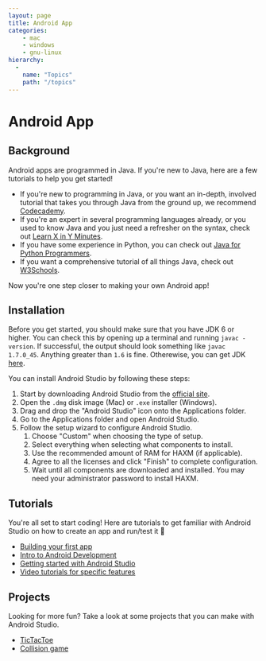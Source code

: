 ```yaml
---
layout: page
title: Android App
categories:
    - mac
    - windows
    - gnu-linux
hierarchy:
  -
    name: "Topics"
    path: "/topics"
---
```

# Android App



## Background

Android apps are programmed in Java. If you're new to Java, here are a few tutorials to help you get started!

- If you're new to programming in Java, or you
want an in-depth, involved tutorial that takes you through
Java from the ground up, we recommend
[Codecademy][codecademy]. 
- If you're an expert in several programming languages already, or
you used to know Java and you just need a refresher on the
syntax, check out [Learn X in Y Minutes][xiny]. 
- If you have some experience in Python, you can check out [Java for Python Programmers][java-for-python].
- If you want a comprehensive tutorial of all things Java,
check out [W3Schools][w3schools]. 

Now you're one step closer to making your own Android app!

## Installation

Before you get started, you should make sure that you have JDK 6 or higher. You
can check this by opening up a terminal and running `javac -version`. If
successful, the output should look something like `javac 1.7.0_45`. Anything
greater than `1.6` is fine. Otherewise, you can get JDK [here][jdk-download].

You can install Android Studio by following these steps:

1. Start by downloading Android Studio from the [official site][download].
2. Open the `.dmg` disk image (Mac) or `.exe` installer (Windows).
3. Drag and drop the "Android Studio" icon onto the Applications folder.
4. Go to the Applications folder and open Android Studio.
5. Follow the setup wizard to configure Android Studio.
    1. Choose "Custom" when choosing the type of setup.
    2. Select everything when selecting what components to install.
    3. Use the recommended amount of RAM for HAXM (if applicable).
    4. Agree to all the licenses and click "Finish" to complete 
        configuration.
    5. Wait until all components are downloaded and installed. You
        may need your administrator password to install HAXM.

## Tutorials

You're all set to start coding! Here are tutorials to get familiar with Android Studio on how to create an app and run/test it 🙂 

-  [Building your first app][first-app]
-  [Intro to Android Development][upenn]
-  [Getting started with Android Studio][vogella]
-  [Video tutorials for specific features][vids]

## Projects

Looking for more fun? Take a look at some projects that you can make with Android Studio.
 
-  [TicTacToe][tictac]
-  [Collision game][collision]

[jdk-download]: http://www.oracle.com/technetwork/java/javase/downloads/index.html
[download]: http://developer.android.com/sdk/index.html
[w3schools]: https://www.w3schools.com/java/
[codecademy]: https://www.codecademy.com/learn/learn-java
[xiny]: https://learnxinyminutes.com/docs/java/
[java-for-python]: http://interactivepython.org/runestone/static/java4python/index.html
[first-app]:https://developer.android.com/training/basics/firstapp/creating-project
[user-guide]:[https://developer.android.com/studio/intro/]
[vogella]:http://www.vogella.com/tutorials/Android/article.html#androidstudio_starter
[vids]:https://www.youtube.com/playlist?list=PLB03EA9545DD188C3
[collision]:https://www.youtube.com/playlist?list=PL2xjPbQaM7JZ_FmXwTAesiAciHEPlGmiW
[tictac]:https://www.youtube.com/watch?v=uHzNwhU_Nvg
[upenn]:https://www.seas.upenn.edu/~cis195/android/lectures.html


